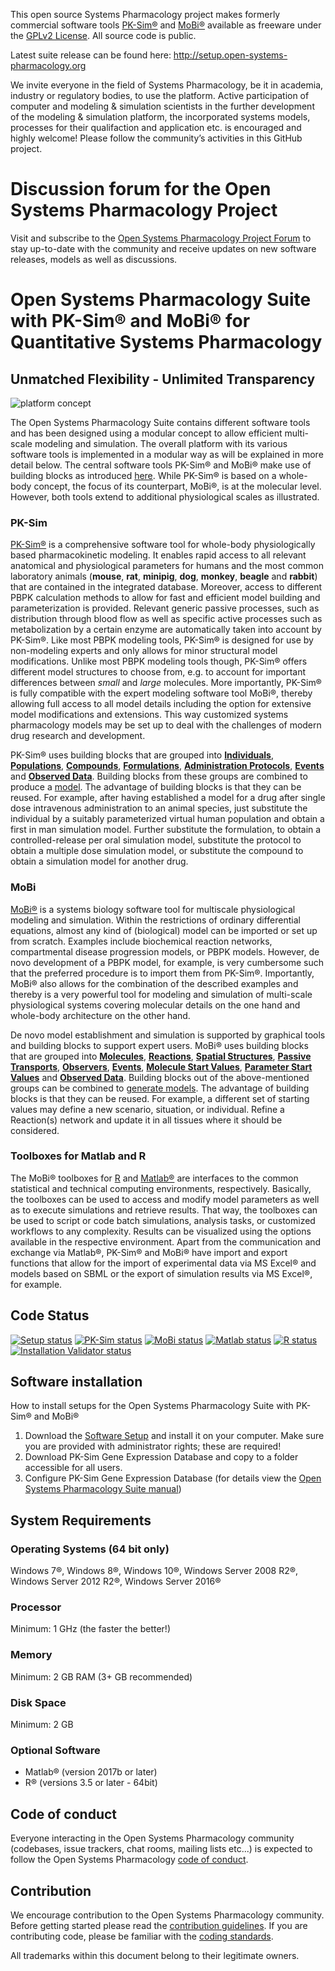 This open source Systems Pharmacology project makes formerly commercial software tools [PK-Sim®](http://www.open-systems-pharmacology.org/pk-sim) and [MoBi®](http://www.open-systems-pharmacology.org/mobi) available as freeware under the [GPLv2 License](LICENSE). All source code is public. 

Latest suite release can be found here:
http://setup.open-systems-pharmacology.org
 
We invite everyone in the field of Systems Pharmacology, be it in academia, industry or regulatory bodies, to use the platform. Active participation of computer and modeling & simulation scientists in the further development of the modeling & simulation platform, the incorporated systems models, processes for their qualifaction and application etc. is encouraged and highly welcome! Please follow the community’s activities in this GitHub project.

# Discussion forum for the Open Systems Pharmacology Project
Visit and subscribe to the [Open Systems Pharmacology Project Forum](http://forum.open-systems-pharmacology.org) to stay up-to-date with the community and receive updates on new software releases, models as well as discussions.

# Open Systems Pharmacology Suite with PK-Sim® and MoBi® for Quantitative Systems Pharmacology

## Unmatched Flexibility - Unlimited Transparency
![platform concept](https://cloud.githubusercontent.com/assets/1041237/22481683/1df757ea-e7c4-11e6-8599-76428a7398ac.png)

The Open Systems Pharmacology Suite contains different software tools and has been designed 
using a modular concept to allow efficient multi-scale modeling and simulation. 
The overall platform with its various software tools is implemented in a modular way 
as will be explained in more detail below. 
The central software tools PK-Sim® and MoBi® make use of building blocks as introduced [here](https://docs.open-systems-pharmacology.org/open-systems-pharmacology-suite/modules-philsophy-building-blocks). 
While PK-Sim® is based on a whole-body concept, 
the focus of its counterpart, MoBi®, is at the molecular level. 
However, both tools extend to additional physiological scales as illustrated.

### PK-Sim
[PK-Sim®](https://docs.open-systems-pharmacology.org/working-with-pk-sim/pk-sim-documentation) is a comprehensive software tool for whole-body physiologically based pharmacokinetic modeling. It enables rapid access to all relevant anatomical and physiological parameters for humans and the most common laboratory animals (**mouse**, **rat**, **minipig**, **dog**, **monkey**, **beagle** and **rabbit**) that are contained in the integrated database. Moreover, access to different PBPK calculation methods to allow for fast and efficient model building and parameterization is provided. Relevant generic passive processes, such as distribution through blood flow as well as specific active processes such as metabolization by a certain enzyme are automatically taken into account by PK-Sim®. Like most PBPK modeling tools, PK-Sim® is designed for use by non-modeling experts and only allows for minor structural model modifications. Unlike most PBPK modeling tools though, PK-Sim® offers different model structures to choose from, e.g. to account for important differences between _small_ and _large_ molecules. More importantly, PK-Sim® is fully compatible with the expert modeling software tool MoBi®, thereby allowing full access to all model details including the option for extensive model modifications and extensions. This way customized systems pharmacology models may be set up to deal with the challenges of modern drug research and development.

PK-Sim® uses building blocks that are grouped into [**Individuals**](https://docs.open-systems-pharmacology.org/working-with-pk-sim/pk-sim-documentation/pk-sim-creating-individuals), [**Populations**](https://docs.open-systems-pharmacology.org/working-with-pk-sim/pk-sim-documentation/pk-sim-creating-populations), [**Compounds**](https://docs.open-systems-pharmacology.org/working-with-pk-sim/pk-sim-documentation/pk-sim-compounds-definition-and-work-flow), [**Formulations**](https://docs.open-systems-pharmacology.org/working-with-pk-sim/pk-sim-documentation/pk-sim-formulations), [**Administration Protocols**](https://docs.open-systems-pharmacology.org/working-with-pk-sim/pk-sim-documentation/pk-sim-administration-protocols), [**Events**](https://docs.open-systems-pharmacology.org/working-with-pk-sim/pk-sim-documentation/pk-sim-events) and [**Observed Data**](https://docs.open-systems-pharmacology.org/shared-tools-and-example-workflows/import-edit-observed-data). Building blocks from these groups are combined to produce a [model](https://docs.open-systems-pharmacology.org/working-with-pk-sim/pk-sim-documentation/pk-sim-simulations). The advantage of building blocks is that they can be reused. For example, after having established a model for a drug after single dose intravenous administration to an animal species, just substitute the individual by a suitably parameterized virtual human population and obtain a first in man simulation model. Further substitute the formulation, to obtain a controlled-release per oral simulation model, substitute the protocol to obtain a multiple dose simulation model, or substitute the compound to obtain a simulation model for another drug. 

### MoBi
[MoBi®](https://docs.open-systems-pharmacology.org/working-with-mobi/mobi-documentation) is a systems biology software tool for multiscale physiological modeling and simulation. Within the restrictions of ordinary differential equations, almost any kind of (biological) model can be imported or set up from scratch. Examples include biochemical reaction networks, compartmental disease progression models, or PBPK models. However, de novo development of a PBPK model, for example, is very cumbersome such that the preferred procedure is to import them from PK-Sim®. Importantly, MoBi® also allows for the combination of the described examples and thereby is a very powerful tool for modeling and simulation of multi-scale physiological systems covering molecular details on the one hand and whole-body architecture on the other hand.

De novo model establishment and simulation is supported by graphical tools and building blocks to support expert users. MoBi® uses building blocks that are grouped into [**Molecules**](https://docs.open-systems-pharmacology.org/working-with-mobi/mobi-documentation/model-building-components#molecules), [**Reactions**](https://docs.open-systems-pharmacology.org/working-with-mobi/mobi-documentation/model-building-components#reactions), [**Spatial Structures**](https://docs.open-systems-pharmacology.org/working-with-mobi/mobi-documentation/model-building-components#spatial-structures), [**Passive Transports**](https://docs.open-systems-pharmacology.org/working-with-mobi/mobi-documentation/model-building-components#transport-processes), [**Observers**](https://docs.open-systems-pharmacology.org/working-with-mobi/mobi-documentation/model-building-components#observers), [**Events**](https://docs.open-systems-pharmacology.org/working-with-mobi/mobi-documentation/model-building-components#events-and-applications), [**Molecule Start Values**](https://docs.open-systems-pharmacology.org/working-with-mobi/mobi-documentation/model-building-components#molecule-start-values), [**Parameter Start Values**](https://docs.open-systems-pharmacology.org/working-with-mobi/mobi-documentation/model-building-components#parameter-start-values) and [**Observed Data**](https://docs.open-systems-pharmacology.org/shared-tools-and-example-workflows/import-edit-observed-data). Building blocks out of the above-mentioned groups can be combined to [generate models](https://docs.open-systems-pharmacology.org/working-with-mobi/mobi-documentation/setting-up-simulation). The advantage of building blocks is that they can be reused. For example, a different set of starting values may define a new scenario, situation, or individual. Refine a Reaction(s) network and update it in all tissues where it should be considered. 

### Toolboxes for Matlab and R
The MoBi® toolboxes for [R](https://docs.open-systems-pharmacology.org/working-with-matlab-and-r/r-introduction) and [Matlab®](https://docs.open-systems-pharmacology.org/working-with-matlab-and-r/matlab-introduction) are interfaces to the common statistical and technical computing environments, respectively. Basically, the toolboxes can be used to access and modify model parameters as well as to execute simulations and retrieve results. That way, the toolboxes can be used to script or code batch simulations, analysis tasks, or customized workflows to any complexity. Results can be visualized using the options available in the respective environment. Apart from the  communication and exchange via Matlab®, PK-Sim® and MoBi® have import and export functions that allow for the import of experimental data via MS Excel® and models based on SBML or the export of simulation results via MS Excel®, for example. 

## Code Status
[![Setup status](https://ci.appveyor.com/api/projects/status/1p3m417amhra2gic/branch/develop?svg=true&passingText=Suite-Setup)](https://ci.appveyor.com/project/open-systems-pharmacology-ci/suite/branch/develop)
[![PK-Sim status](https://ci.appveyor.com/api/projects/status/65aa66s8aj2tcp45/branch/develop?svg=true&passingText=PK-Sim)](https://ci.appveyor.com/project/open-systems-pharmacology-ci/pk-sim/branch/develop)
[![MoBi status](https://ci.appveyor.com/api/projects/status/qgv5bpwys5snl7mk/branch/develop?svg=true&passingText=MoBi)](https://ci.appveyor.com/project/open-systems-pharmacology-ci/mobi/branch/develop)
[![Matlab status](https://ci.appveyor.com/api/projects/status/2pxt8se6bgjvrrh0/branch/develop?svg=true&passingText=Matlab-Toolbox)](https://ci.appveyor.com/project/open-systems-pharmacology-ci/matlab-toolbox/branch/develop)
[![R status](https://ci.appveyor.com/api/projects/status/6wssc33akfebg3yk/branch/develop?svg=true&passingText=R-Toolbox)](https://ci.appveyor.com/project/open-systems-pharmacology-ci/r-toolbox/branch/develop)
[![Installation Validator status](https://ci.appveyor.com/api/projects/status/hffh219angc4svdh/branch/develop?svg=true&passingText=InstallationValidator)](https://ci.appveyor.com/project/open-systems-pharmacology-ci/installationvalidator/branch/develop)


## Software installation

How to install setups for the Open Systems Pharmacology Suite with PK-Sim® and MoBi®

1. Download the [Software Setup](http://setup.open-systems-pharmacology.org) and install it on your computer. Make sure you are provided with administrator rights; these are required!
1. Download PK-Sim Gene Expression Database and copy to a folder accessible for all users. 
1. Configure PK-Sim Gene Expression Database (for details view the [Open Systems Pharmacology Suite manual](https://docs.open-systems-pharmacology.org/working-with-pk-sim/pk-sim-documentation/pk-sim-options))

## System Requirements

### Operating Systems (64 bit only)
Windows 7®, Windows 8®, Windows 10®, Windows Server 2008 R2®, Windows Server 2012 R2®, Windows Server 2016®
 
### Processor
Minimum: 1 GHz (the faster the better!)
 
### Memory
Minimum: 2 GB RAM (3+ GB recommended)
 
### Disk Space
Minimum: 2 GB
 
### Optional Software
 * Matlab® (version 2017b or later)
 * R® (versions 3.5 or later - 64bit) 
    
## Code of conduct
Everyone interacting in the Open Systems Pharmacology community (codebases, issue trackers, chat rooms, mailing lists etc...) is expected to follow the Open Systems Pharmacology [code of conduct](https://github.com/Open-Systems-Pharmacology/Suite/blob/master/CODE_OF_CONDUCT.md).

## Contribution
We encourage contribution to the Open Systems Pharmacology community. Before getting started please read the [contribution guidelines](https://github.com/Open-Systems-Pharmacology/Suite/blob/master/CONTRIBUTING.md). If you are contributing code, please be familiar with the [coding standards](https://github.com/Open-Systems-Pharmacology/Suite/blob/master/CODING_STANDARDS.md).

All trademarks within this document belong to their legitimate owners.
